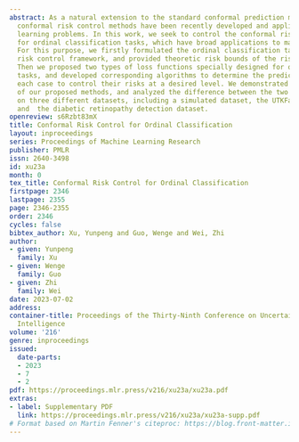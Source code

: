 ```yaml
---
abstract: As a natural extension to the standard conformal prediction method, several
  conformal risk control methods have been recently developed and applied to various
  learning problems. In this work, we seek to control the conformal risk in expectation
  for ordinal classification tasks, which have broad applications to many real problems.
  For this purpose, we firstly formulated the ordinal classification task in the conformal
  risk control framework, and provided theoretic risk bounds of the risk control method.
  Then we proposed two types of loss functions specially designed for ordinal classification
  tasks, and developed corresponding algorithms to determine the prediction set for
  each case to control their risks at a desired level. We demonstrated the effectiveness
  of our proposed methods, and analyzed the difference between the two types of risks
  on three different datasets, including a simulated dataset, the UTKFace dataset
  and  the diabetic retinopathy detection dataset.
openreview: s6Rzbt83mX
title: Conformal Risk Control for Ordinal Classification
layout: inproceedings
series: Proceedings of Machine Learning Research
publisher: PMLR
issn: 2640-3498
id: xu23a
month: 0
tex_title: Conformal Risk Control for Ordinal Classification
firstpage: 2346
lastpage: 2355
page: 2346-2355
order: 2346
cycles: false
bibtex_author: Xu, Yunpeng and Guo, Wenge and Wei, Zhi
author:
- given: Yunpeng
  family: Xu
- given: Wenge
  family: Guo
- given: Zhi
  family: Wei
date: 2023-07-02
address:
container-title: Proceedings of the Thirty-Ninth Conference on Uncertainty in Artificial
  Intelligence
volume: '216'
genre: inproceedings
issued:
  date-parts:
  - 2023
  - 7
  - 2
pdf: https://proceedings.mlr.press/v216/xu23a/xu23a.pdf
extras:
- label: Supplementary PDF
  link: https://proceedings.mlr.press/v216/xu23a/xu23a-supp.pdf
# Format based on Martin Fenner's citeproc: https://blog.front-matter.io/posts/citeproc-yaml-for-bibliographies/
---
```


